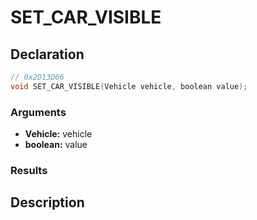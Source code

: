# SET_CAR_VISIBLE

## Declaration
```cpp
// 0x2D13D06
void SET_CAR_VISIBLE(Vehicle vehicle, boolean value);
```

### Arguments
- **Vehicle:** vehicle
- **boolean:** value

### Results

## Description
